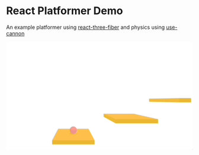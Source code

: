 
React Platformer Demo
================

An example platformer using [react-three-fiber](https://github.com/pmndrs/react-three-fiber) and physics using [use-cannon](https://github.com/pmndrs/use-cannon)

![gif](example.gif)